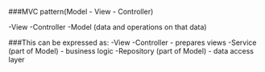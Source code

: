 ###MVC pattern(Model - View - Controller)

-View
-Controller
-Model (data and operations on that data)

###This can be expressed as:
-View
-Controller - prepares views
-Service (part of Model) - business logic
-Repository (part of Model) - data access layer
